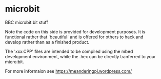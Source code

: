# microbit
BBC microbit:bit stuff

Note the code on this side is provided for development purposes. 
It is functional rather that 'beautiful' and is offered for others to 
hack and develop rather than as a finished product.

The 'xxx.CPP' files are intended to be compiled using the mbed development
environment, while the .hex can be directly tranferred to your micro:bit.

For more informaion see https://meanderingpi.wordpress.com/
